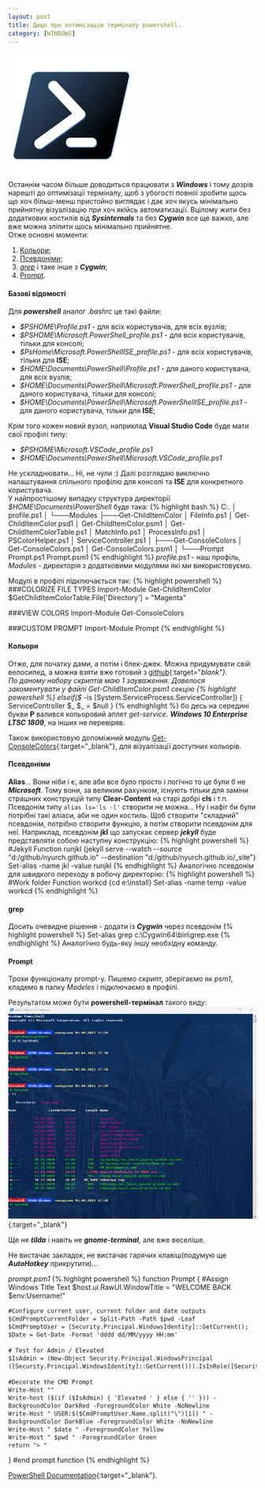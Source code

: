 ```yaml
---
layout: post
title: Дещо про оптимізацію терміналу powershell.
category: [WINDOWS]
---
```


![powershell logo](/assets/media/ps.png?style=head)  
Останнім часом більше доводиться працювати з **_Windows_** і тому дозрів нарешті до оптимізації терміналу, щоб з убогості повної зробити щось що хоч більш-менш пристойно виглядає і дає хоч якусь мінімально прийнятну візуалізацію при хоч якійсь автоматизації. Вцілому жити без додаткових костилів від **_Sysinternals_** та без **_Cygwin_** все ще важко, але вже можна зліпити щось мінімально прийнятне.<!--more-->  
Отже основні моменти:
1. [Кольори](#кольори);
2. [Псевдоніми](#псевдоніми);
3. [_grep_](#grep) і таке інше з **_Cygwin_**;
4. [Prompt](#prompt).


#### Базові відомості
Для **_powershell_** аналог _.bashrc_ це такі файли:
- _$PSHOME\Profile.ps1_ - для всіх користувачів, для всіх вузлів;
- _$PSHOME\Microsoft.PowerShell_profile.ps1_ - для всіх користувачів, тільки для консолі;
- _$PsHome\Microsoft.PowerShellISE_profile.ps1_ - для всіх користувачів, тільки для **ISE**;
- _$HOME\Documents\PowerShell\Profile.ps1_ - для даного користувача, для всіх вузлів;
- _$HOME\Documents\PowerShell\Microsoft.PowerShell_profile.ps1_ - для даного користувача, тільки для консолі;
- _$HOME\Documents\PowerShell\Microsoft.PowerShellISE_profile.ps1_ - для даного користувача, тільки для **ISE**;


Крім того кожен новий вузол, наприклад **Visual Studio Code** буде мати свої профілі типу:
- _$PSHOME\Microsoft.VSCode_profile.ps1_
- _$HOME\Documents\PowerShell\Microsoft.VSCode_profile.ps1_


Не ускладнювати... Ні, не чули :)
Далі розглядаю виключно налаштування спільного профілю для консолі та **ISE** для конкретного користувача.  
У найпростішому випадку структура директорії _$HOME\Documents\PowerShell_ буде така:
{% highlight bash %}
C:.
│   profile.ps1
│
└───Modules
    ├───Get-ChildItemColor
    │       FileInfo.ps1
    │       Get-ChildItemColor.psd1
    │       Get-ChildItemColor.psm1
    │       Get-ChildItemColorTable.ps1
    │       MatchInfo.ps1
    │       ProcessInfo.ps1
    │       PSColorHelper.ps1
    │       ServiceController.ps1
    │
    ├───Get-ConsoleColors
    │       Get-ConsoleColors.ps1
    │       Get-ConsoleColors.psm1
    │
    └───Prompt
            Prompt.ps1
            Prompt.psm1
{% endhighlight %}
_profile.ps1_ - наш профіль, _Modules_ - директорія з додатковими модулями які ми використовуємо.

Модулі в профілі підключається так:
{% highlight powershell %}
###COLORIZE FILE TYPES
Import-Module Get-ChildItemColor
$GetChildItemColorTable.File['Directory'] = "Magenta"

###VIEW COLORS
Import-Module Get-ConsoleColors

###CUSTOM PROMPT
Import-Module Prompt
{% endhighlight %}
#### Кольори
Отже, для початку дами, а потім і блек-джек. Можна придумувати свій велосипед, а можна взяти вже готовий з [github](https://github.com/joonro/Get-ChildItemColor "Get-ChildItemColor"){:target="_blank"}.  
По даному набору скриптів маю 1 зауваження. Довелося закоментувати у файлі _Get-ChildItemColor.psm1_ секцію
{% highlight powershell %}
elseif($_ -is [System.ServiceProcess.ServiceController])
{
    ServiceController $_
    $_ = $null
}
{% endhighlight %}
бо десь на середині букви **P** валився кольоровий аплет _get-service_. **_Windows 10 Enterprise LTSC 1809_**, на інших не перевіряв.

Також використовую допоміжний модуль [Get-ConsoleColors](https://www.networkadm.in/easily-display-powershell-console-colors/ "Get-ConsoleColors"){:target="_blank"}, для візуалізації доступних кольорів.  

#### Псевдоніми
**Alias**... Вони ніби і є, але аби все було просто і логічно то це були б не **_Microsoft_**. Тому вони, за великим рахунком, існують тільки для заміни страшних конструкцій типу **Clear-Content** на старі добрі **cls** і т.п. Псевдонім типу `alias ls='ls -l'` створити не можна... Ну і нафіг би були потрібні такі аліаси, аби не один костиль. Щоб створити "складний" псевдонім, потрібно створити функцію, а потім створити псевдонім для неї. Наприклад, псевдонім **jkl** що запускає сервер **_jekyll_**   буде представляти собою наступну конструкцію:
{% highlight powershell %}
#Jekyll
Function runjkl {jekyll serve --watch --source "d:/github/nyurch.github.io" --destination "d:/github/nyurch.github.io/_site"}
Set-alias -name jkl -value runjkl
{% endhighlight %}
Аналогічно псевдонім для швидкого переходу в робочу директорію:
{% highlight powershell %}
#Work folder
Function workcd {cd e:\install}
Set-alias -name temp -value workcd
{% endhighlight %}

#### grep
Досить очевидне рішення - додати із **_Cygwin_** через псевдонім
{% highlight powershell %}
Set-alias grep c:\Cygwin64\bin\grep.exe
{% endhighlight %}
Аналогічно будь-яку іншу необхідну команду.

#### Prompt
Трохи функціоналу prompt-у. Пишемо скрипт, зберігаємо як _psm1_, кладемо в папку _Modeles_ і підключаємо в профілі.

Результатом може бути **powershell-термінал** такого виду:
[![PowerShell](/assets/media/custom-ps.png?style=blog "PowerShell")](/assets/media/custom-ps.png "PowerShell"){:target="_blank"}

Ще не **_tilda_** і навіть не **_gnome-terminal_**, але вже веселіше.

Не вистачає закладок, не вистачає гарячих клавіш(подумую ще **_AutoHotkey_**  прикрутити)...

_prompt.psm1_
{% highlight powershell %}
function Prompt {
    #Assign Windows Title Text
    $host.ui.RawUI.WindowTitle = "WELCOME BACK $env:Username!"

    #Configure current user, current folder and date outputs
    $CmdPromptCurrentFolder = Split-Path -Path $pwd -Leaf
    $CmdPromptUser = [Security.Principal.WindowsIdentity]::GetCurrent();
    $Date = Get-Date -Format 'dddd dd/MM/yyyy HH:mm'

    # Test for Admin / Elevated
    $IsAdmin = (New-Object Security.Principal.WindowsPrincipal ([Security.Principal.WindowsIdentity]::GetCurrent())).IsInRole([Security.Principal.WindowsBuiltinRole]::Administrator)

    #Decorate the CMD Prompt
    Write-Host ""
    Write-host ($(if ($IsAdmin) { 'Elevated ' } else { '' })) -BackgroundColor DarkRed -ForegroundColor White -NoNewline
    Write-Host " USER:$($CmdPromptUser.Name.split("\")[1]) " -BackgroundColor DarkBlue -ForegroundColor White -NoNewline
    Write-Host " $date " -ForegroundColor Yellow
    Write-Host " $pwd " -ForegroundColor Green
    return "> "
} #end prompt function
{% endhighlight %}

[PowerShell Documentation](https://docs.microsoft.com/uk-ua/powershell/ "Official product documentation for PowerShell"){:target="_blank"}.
